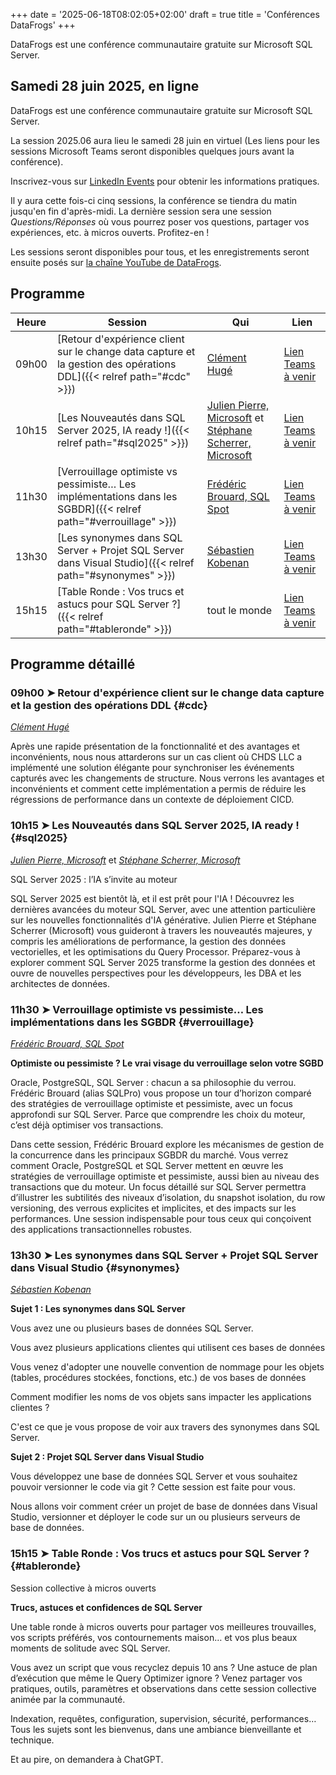 +++
date = '2025-06-18T08:02:05+02:00'
draft = true
title = 'Conférences DataFrogs'
+++

DataFrogs est une conférence communautaire gratuite sur Microsoft SQL Server.

<!--more-->

## Samedi 28 juin 2025, en ligne

DataFrogs est une conférence communautaire gratuite sur Microsoft SQL Server.

La session 2025.06 aura lieu le samedi 28 juin en virtuel (Les liens pour les sessions Microsoft Teams seront disponibles quelques jours avant la conférence).

Inscrivez-vous sur [LinkedIn Events](https://www.linkedin.com/events/datafrogs2025-067322990104753471488) pour obtenir les informations pratiques.

Il y aura cette fois-ci cinq sessions, la conférence se tiendra du matin jusqu'en fin d'après-midi. La dernière session sera une session _Questions/Réponses_ où vous pourrez poser vos questions, partager vos expériences, etc. à micros ouverts. Profitez-en !

Les sessions seront disponibles pour tous, et les enregistrements seront ensuite posés sur [la chaîne YouTube de DataFrogs](https://www.youtube.com/@datafrogs).

## Programme

| Heure | Session | Qui | Lien |
| -------- | ------ | ------ | ------ |
| 09h00 | [Retour d'expérience client sur le change data capture et la gestion des opérations DDL]({{< relref path="#cdc" >}}) | [Clément Hugé](https://www.linkedin.com/in/clementhuge/) | [Lien Teams à venir]() |
| 10h15 | [Les Nouveautés dans SQL Server 2025, IA ready !]({{< relref path="#sql2025" >}}) | [Julien Pierre, Microsoft](https://www.linkedin.com/in/julien-pierre-15782127/) et [Stéphane Scherrer, Microsoft](https://www.linkedin.com/in/stephanescherrer/) | [Lien Teams à venir]() |
| 11h30 | [Verrouillage optimiste vs pessimiste… Les implémentations dans les SGBDR]({{< relref path="#verrouillage" >}}) | [Frédéric Brouard, SQL Spot](https://www.linkedin.com/in/frederic-brouard-alias-sqlpro-914761) | [Lien Teams à venir]() |
| 13h30 | [Les synonymes dans SQL Server + Projet SQL Server dans Visual Studio]({{< relref path="#synonymes" >}}) | [Sébastien Kobenan](https://www.linkedin.com/in/sebastien-kobenan/) | [Lien Teams à venir]() |
| 15h15 | [Table Ronde : Vos trucs et astucs pour SQL Server ?]({{< relref path="#tableronde" >}}) | tout le monde | [Lien Teams à venir]() |

## Programme détaillé

### 09h00 &#10148; Retour d'expérience client sur le change data capture et la gestion des opérations DDL {#cdc}

[_Clément Hugé_](https://www.linkedin.com/in/clementhuge/)

Après une rapide présentation de la fonctionnalité et des avantages et inconvénients, nous nous attarderons sur un cas client où CHDS LLC a implémenté une solution élégante pour synchroniser les événements capturés avec les changements de structure. Nous verrons les avantages et inconvénients et comment cette implémentation a permis de réduire les régressions de performance dans un contexte de déploiement CICD.

### 10h15 &#10148; Les Nouveautés dans SQL Server 2025, IA ready ! {#sql2025}

[_Julien Pierre, Microsoft_](https://www.linkedin.com/in/julien-pierre-15782127/) et [_Stéphane Scherrer, Microsoft_](https://www.linkedin.com/in/stephanescherrer/)

SQL Server 2025 : l’IA s’invite au moteur

SQL Server 2025 est bientôt là, et il est prêt pour l'IA ! Découvrez les dernières avancées du moteur SQL Server, avec une attention particulière sur les nouvelles fonctionnalités d'IA générative. Julien Pierre et Stéphane Scherrer (Microsoft) vous guideront à travers les nouveautés majeures, y compris les améliorations de performance, la gestion des données vectorielles, et les optimisations du Query Processor. Préparez-vous à explorer comment SQL Server 2025 transforme la gestion des données et ouvre de nouvelles perspectives pour les développeurs, les DBA et les architectes de données.

### 11h30 &#10148; Verrouillage optimiste vs pessimiste… Les implémentations dans les SGBDR {#verrouillage}

[_Frédéric Brouard, SQL Spot_](https://www.linkedin.com/in/frederic-brouard-alias-sqlpro-914761)

**Optimiste ou pessimiste ? Le vrai visage du verrouillage selon votre SGBD**

Oracle, PostgreSQL, SQL Server : chacun a sa philosophie du verrou. Frédéric Brouard (alias SQLPro) vous propose un tour d’horizon comparé des stratégies de verrouillage optimiste et pessimiste, avec un focus approfondi sur SQL Server. Parce que comprendre les choix du moteur, c’est déjà optimiser vos transactions.

Dans cette session, Frédéric Brouard explore les mécanismes de gestion de la concurrence dans les principaux SGBDR du marché. Vous verrez comment Oracle, PostgreSQL et SQL Server mettent en œuvre les stratégies de verrouillage optimiste et pessimiste, aussi bien au niveau des transactions que du moteur.
Un focus détaillé sur SQL Server permettra d’illustrer les subtilités des niveaux d’isolation, du snapshot isolation, du row versioning, des verrous explicites et implicites, et des impacts sur les performances. Une session indispensable pour tous ceux qui conçoivent des applications transactionnelles robustes.

### 13h30 &#10148; Les synonymes dans SQL Server + Projet SQL Server dans Visual Studio {#synonymes} 

[_Sébastien Kobenan_](https://www.linkedin.com/in/sebastien-kobenan/)

**Sujet 1 : Les synonymes dans SQL Server**

Vous avez une ou plusieurs bases de données SQL Server. 

Vous avez plusieurs applications clientes qui utilisent ces bases de données

Vous venez d'adopter une nouvelle convention de nommage pour les objets (tables, procédures stockées, fonctions, etc.) de vos bases de données 

Comment modifier les noms de vos objets sans impacter les applications clientes ?

C'est ce que je vous propose de voir aux travers des synonymes dans SQL Server.

**Sujet 2 : Projet SQL Server dans Visual Studio**

Vous développez une base de données SQL Server et vous souhaitez pouvoir versionner le code via git ? Cette session est  faite pour vous.

Nous allons voir comment créer un projet de base de données dans Visual Studio, versionner et déployer le code sur un ou plusieurs serveurs de base de données.

### 15h15 &#10148; Table Ronde : Vos trucs et astucs pour SQL Server ? {#tableronde}

Session collective à micros ouverts

**Trucs, astuces et confidences de SQL Server**

Une table ronde à micros ouverts pour partager vos meilleures trouvailles, vos scripts préférés, vos contournements maison… et vos plus beaux moments de solitude avec SQL Server.

Vous avez un script que vous recyclez depuis 10 ans ? Une astuce de plan d’exécution que même le Query Optimizer ignore ? Venez partager vos pratiques, outils, paramètres et observations dans cette session collective animée par la communauté.

Indexation, requêtes, configuration, supervision, sécurité, performances… Tous les sujets sont les bienvenus, dans une ambiance bienveillante et technique.

Et au pire, on demandera à ChatGPT.